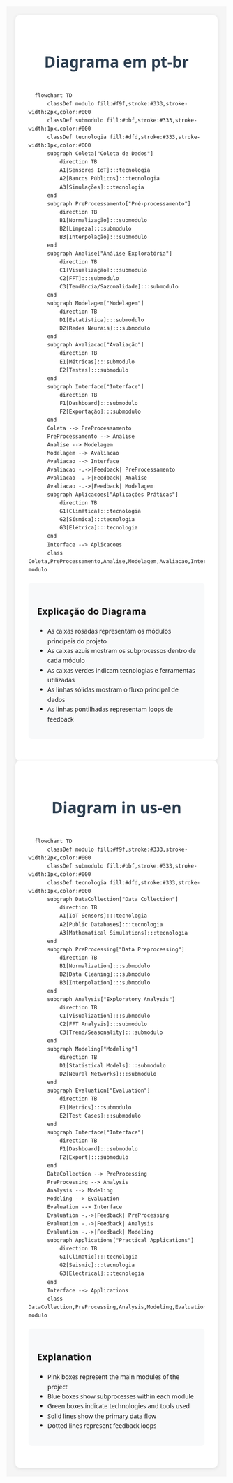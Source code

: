 <meta charset="UTF-8">
<meta name="viewport" content="width=device-width, initial-scale=1.0">
<title>Diagrama Estilizado</title>

<div style="font-family: 'Segoe UI', Tahoma, Geneva, Verdana, sans-serif; line-height: 1.6; margin: 0; padding: 20px; background-color: #f5f5f5;">
    <div style="max-width: 1200px; margin: 0 auto; background-color: white; padding: 30px; border-radius: 10px; box-shadow: 0 2px 10px rgba(0,0,0,0.1);">
        <h1 style="color: #2c3e50; text-align: center; margin-bottom: 40px; font-size: 2.5em;">Diagrama em pt-br</h1>

```mermaid
  flowchart TD
      classDef modulo fill:#f9f,stroke:#333,stroke-width:2px,color:#000
      classDef submodulo fill:#bbf,stroke:#333,stroke-width:1px,color:#000
      classDef tecnologia fill:#dfd,stroke:#333,stroke-width:1px,color:#000
      subgraph Coleta["Coleta de Dados"]
          direction TB
          A1[Sensores IoT]:::tecnologia
          A2[Bancos Públicos]:::tecnologia
          A3[Simulações]:::tecnologia
      end
      subgraph PreProcessamento["Pré-processamento"]
          direction TB
          B1[Normalização]:::submodulo
          B2[Limpeza]:::submodulo
          B3[Interpolação]:::submodulo
      end
      subgraph Analise["Análise Exploratória"]
          direction TB
          C1[Visualização]:::submodulo
          C2[FFT]:::submodulo
          C3[Tendência/Sazonalidade]:::submodulo
      end
      subgraph Modelagem["Modelagem"]
          direction TB
          D1[Estatística]:::submodulo
          D2[Redes Neurais]:::submodulo
      end
      subgraph Avaliacao["Avaliação"]
          direction TB
          E1[Métricas]:::submodulo
          E2[Testes]:::submodulo
      end
      subgraph Interface["Interface"]
          direction TB
          F1[Dashboard]:::submodulo
          F2[Exportação]:::submodulo
      end
      Coleta --> PreProcessamento
      PreProcessamento --> Analise
      Analise --> Modelagem
      Modelagem --> Avaliacao
      Avaliacao --> Interface
      Avaliacao -.->|Feedback| PreProcessamento
      Avaliacao -.->|Feedback| Analise
      Avaliacao -.->|Feedback| Modelagem
      subgraph Aplicacoes["Aplicações Práticas"]
          direction TB
          G1[Climática]:::tecnologia
          G2[Sísmica]:::tecnologia
          G3[Elétrica]:::tecnologia
      end
      Interface --> Aplicacoes
      class Coleta,PreProcessamento,Analise,Modelagem,Avaliacao,Interface modulo
```

  <div style="background-color: #f8f9fa; padding: 20px; border-radius: 8px; margin: 20px 0;">
  <h2>Explicação do Diagrama</h2>
  <ul>
        <li>As caixas rosadas representam os módulos principais do projeto</li>
        <li>As caixas azuis mostram os subprocessos dentro de cada módulo</li>
        <li>As caixas verdes indicam tecnologias e ferramentas utilizadas</li>
        <li>As linhas sólidas mostram o fluxo principal de dados</li>
        <li>As linhas pontilhadas representam loops de feedback</li>
  </ul>
      </div>
  </div>
      <div style="max-width: 1200px; margin: 0 auto; background-color: white; padding: 30px; border-radius: 10px; box-shadow: 0 2px 10px rgba(0,0,0,0.1);">
        <h1 style="color: #2c3e50; text-align: center; margin-bottom: 40px; font-size: 2.5em;">Diagram in us-en</h1>

```mermaid
  flowchart TD
      classDef modulo fill:#f9f,stroke:#333,stroke-width:2px,color:#000
      classDef submodulo fill:#bbf,stroke:#333,stroke-width:1px,color:#000
      classDef tecnologia fill:#dfd,stroke:#333,stroke-width:1px,color:#000
      subgraph DataCollection["Data Collection"]
          direction TB
          A1[IoT Sensors]:::tecnologia
          A2[Public Databases]:::tecnologia
          A3[Mathematical Simulations]:::tecnologia
      end
      subgraph PreProcessing["Data Preprocessing"]
          direction TB
          B1[Normalization]:::submodulo
          B2[Data Cleaning]:::submodulo
          B3[Interpolation]:::submodulo
      end
      subgraph Analysis["Exploratory Analysis"]
          direction TB
          C1[Visualization]:::submodulo
          C2[FFT Analysis]:::submodulo
          C3[Trend/Seasonality]:::submodulo
      end
      subgraph Modeling["Modeling"]
          direction TB
          D1[Statistical Models]:::submodulo
          D2[Neural Networks]:::submodulo
      end
      subgraph Evaluation["Evaluation"]
          direction TB
          E1[Metrics]:::submodulo
          E2[Test Cases]:::submodulo
      end
      subgraph Interface["Interface"]
          direction TB
          F1[Dashboard]:::submodulo
          F2[Export]:::submodulo
      end
      DataCollection --> PreProcessing
      PreProcessing --> Analysis
      Analysis --> Modeling
      Modeling --> Evaluation
      Evaluation --> Interface
      Evaluation -.->|Feedback| PreProcessing
      Evaluation -.->|Feedback| Analysis
      Evaluation -.->|Feedback| Modeling
      subgraph Applications["Practical Applications"]
          direction TB
          G1[Climatic]:::tecnologia
          G2[Seismic]:::tecnologia
          G3[Electrical]:::tecnologia
      end
      Interface --> Applications
      class DataCollection,PreProcessing,Analysis,Modeling,Evaluation,Interface modulo
```

  <div style="background-color: #f8f9fa; padding: 20px; border-radius: 8px; margin: 20px 0;">
              <h2>Explanation</h2>
            <ul>
                <li>Pink boxes represent the main modules of the project</li>
                <li>Blue boxes show subprocesses within each module</li>
                <li>Green boxes indicate technologies and tools used</li>
                <li>Solid lines show the primary data flow</li>
                <li>Dotted lines represent feedback loops</li>
            </ul>
  </div>
</div>
</div>

